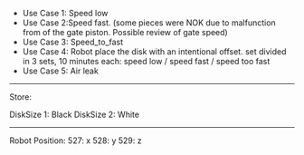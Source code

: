 - Use Case 1: Speed low
- Use Case 2:Speed fast. (some pieces were NOK due to malfunction from of the gate piston. Possible review of gate speed)
- Use Case 3: Speed_to_fast
- Use Case 4: Robot place the disk with an intentional offset. set divided in 3 sets, 10 minutes each: speed low / speed fast / speed too fast
- Use Case 5: Air leak

-----
Store:

DiskSize 1: Black
DiskSize 2: White

----

Robot Position:
527: x
528: y
529: z